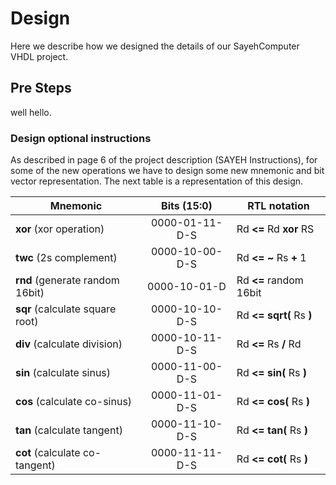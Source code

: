 # Design
Here we describe how we designed the details of our SayehComputer VHDL project.
## Pre Steps
well hello.
### Design optional instructions
As described in page 6 of the project description (SAYEH Instructions), for some of the new operations we 
have to design some new mnemonic and bit vector representation. The next table is a representation of this design.

| Mnemonic        | Bits (15:0)           | RTL notation  |
| --- | :---: | --- |
| **xor** (xor operation) | 0000-01-11-D-S | Rd **<=** Rd **xor** RS |
| **twc** (2s complement) | 0000-10-00-D-S | Rd **<=** **~** Rs **+** 1 |
| **rnd** (generate random 16bit) | 0000-10-01-D | Rd **<=** random 16bit |
| **sqr** (calculate square root) | 0000-10-10-D-S | Rd **<=** **sqrt(** Rs **)** |
| **div** (calculate division) | 0000-10-11-D-S | Rd **<=** Rs **/** Rd |
| **sin** (calculate sinus) | 0000-11-00-D-S | Rd **<=** **sin(** Rs **)**|
| **cos** (calculate co-sinus) | 0000-11-01-D-S | Rd **<=** **cos(** Rs **)** |
| **tan** (calculate tangent) | 0000-11-10-D-S | Rd **<=** **tan(** Rs **)** |
| **cot** (calculate co-tangent) | 0000-11-11-D-S | Rd **<=** **cot(** Rs **)** |
